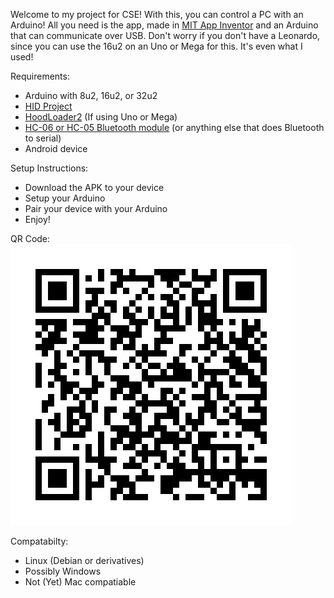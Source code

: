 Welcome to my project for CSE! With this, you can control a PC with an Arduino! All you need is the app, made in [MIT App Inventor](http://ai2.appinventor.mit.edu) and an Arduino that can communicate over USB. Don't worry if you don't have a Leonardo, since you can use the 16u2 on an Uno or Mega for this. It's even what I used!

Requirements:
* Arduino with 8u2, 16u2, or 32u2
* [HID Project](https://github.com/NicoHood/HID)
* [HoodLoader2](https://github.com/NicoHood/HoodLoader2) (If using Uno or Mega)
* [HC-06 or HC-05 Bluetooth module](http://www.aliexpress.com/wholesale?catId=0&initiative_id=AS_20151116112408&SearchText=arduino+bluetooth) (or anything else that does Bluetooth to serial)
* Android device

Setup Instructions:
* Download the APK to your device
* Setup your Arduino
* Pair your device with your Arduino
* Enjoy!

QR Code:  
![](https://github.com/bobbysq/ArduinoPCRemote/raw/master/qrCode.jpg)

Compatabilty:
* Linux (Debian or derivatives)
* Possibly Windows
* Not (Yet) Mac compatiable
